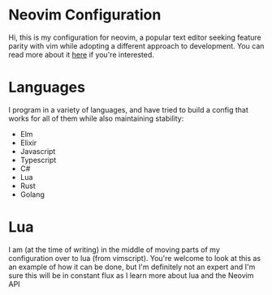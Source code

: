 # Neovim Configuration

Hi, this is my configuration for neovim, a popular text editor seeking feature parity with vim while adopting a different approach to development. You can read more about it [here](https://neovim.io) if you're interested.

# Languages

I program in a variety of languages, and have tried to build a config that works for all of them while also maintaining stability:

* Elm
* Elixir
* Javascript
* Typescript
* C#
* Lua
* Rust
* Golang

# Lua

I am (at the time of writing) in the middle of moving parts of my configuration over to lua (from vimscript). You're welcome to look at this as an example of how it can be done, but I'm definitely not an expert and I'm sure this will be in constant flux as I learn more about lua and the Neovim API
